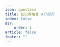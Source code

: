 ```yaml
---
icon: question
title: 知识库相关 #介绍页
index: false
dir:
    order: 1
article: false
footer: ""
---
```

<AutoCatalog/>
